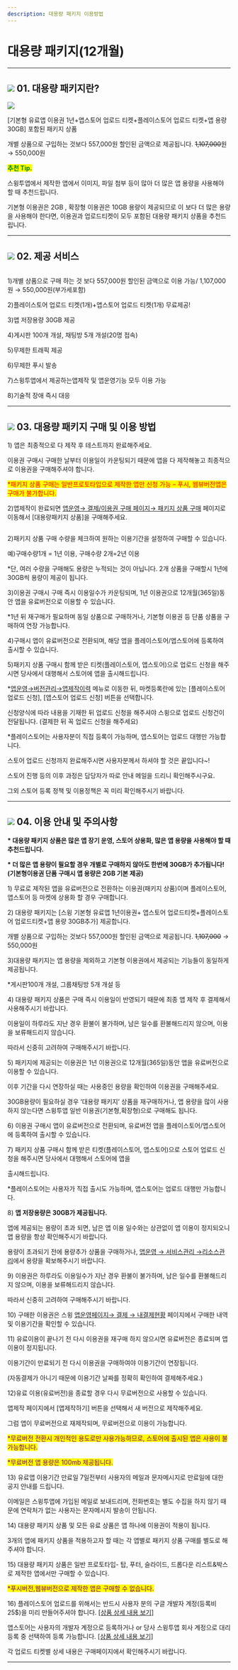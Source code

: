 ```yaml
---
description: 대용량 패키지 이용방법
---
```


# 대용량 패키지(12개월)



***

## ![](https://wp.swing2app.co.kr/wp-content/uploads/2020/04/%EB%8B%A8%EB%9D%BD1-1.png) **01. 대용량 패키지란?**&#x20;

![](https://wp.swing2app.co.kr/wp-content/uploads/2021/06/15\_%EB%8C%80%EC%9A%A9%EB%9F%89%ED%8C%A8%ED%82%A4%EC%A7%80\_2%EC%A0%9C%EA%B3%B5%EC%84%9C%EB%B9%84%EC%8A%A42-886\_1.png)

\[기본형 유료앱 이용권 1년+앱스토어 업로드 티켓+플레이스토어 업로드 티켓+앱 용량 30GB] 포함된 패키지 상품

개별 상품으로 구입하는 것보다 557,000원 할인된 금액으로 제공됩니다. ~~1,107,000~~원 → 550,000원​

<mark style="color:green;">**추천 Tip.**</mark>

스윙투앱에서 제작한 앱에서 이미지, 파일 첨부 등이 많아 더 많은 앱 용량을 사용해야 할 때 추천드립니다.

기본형 이용권은 2GB , 확장형 이용권은 10GB 용량이 제공되므로 이 보다 더 많은 용량을 사용해야 한다면, 이용권과 업로드티켓이 모두 포함된 대용량 패키지 상품을 추천드립니다.



***

## ![](https://wp.swing2app.co.kr/wp-content/uploads/2020/04/%EB%8B%A8%EB%9D%BD1-1.png) **02. 제공 서비스**

<figure><img src="../../../.gitbook/assets/제목-없음-1 (1).png" alt=""><figcaption></figcaption></figure>

1\)개별 상품으로 구매 하는 것 보다 557,000원 할인된 금액으로 이용 가능/ 1,107,000원 → 550,000원​(부가세포함)

2\)플레이스토어 업로드 티켓(1개)+앱스토어 업로드 티켓(1개) 무료제공!

3\)앱 저장용량 30GB 제공

4\)게시판 100개 개설, 채팅방 5개 개설(20명 접속)

5\)무제한 트래픽 제공

6\)무제한 푸시 발송

7\)스윙투앱에서 제공하는앱제작 및 앱운영기능 모두 이용 가능

8\)기술적 장애 즉시 대응

***

## ![](https://wp.swing2app.co.kr/wp-content/uploads/2020/04/%EB%8B%A8%EB%9D%BD1-1.png) **03. 대용량 패키지 구매 및 이용 방법**



1\) 앱은 최종적으로 다 제작 후 테스트까지 완료해주세요.

이용권 구매시 구매한 날부터 이용일이 카운팅되기 때문에 앱을 다 제작해놓고 최종적으로 이용권을 구매해주셔야 합니다.

<mark style="color:red;">\*패키지 상품 구매는 일반프로토타입으로 제작한 앱만 신청 가능 – 푸시, 웹뷰버전앱은 구매가 불가합니다.</mark>

2\)앱제작이 완료되면 [앱운영→ 결제/이용권 구매 페이지→ 패키지 상품 구매](https://www.swing2app.co.kr/view/new\_product\_list\_by\_package) 페이지로 이동해서 \[대용량패키지 상품]을 구매해주세요.​

<figure><img src="../../../.gitbook/assets/대용량구매.png" alt=""><figcaption></figcaption></figure>

2\)패키지 상품 구매 수량을 체크하여 원하는 이용기간을 설정하여 구매할 수 있습니다.

예)구매수량1개 = 1년 이용, 구매수량 2개=2년 이용

\*단, 여러 수량을 구매해도 용량은 누적되는 것이 아닙니다. 2개 상품을 구매할시 1년에 30GB씩 용량이 제공이 됩니다.

3\)이용권 구매시 구매 즉시 이용일수가 카운팅되며, 1년 이용권으로 12개월(365일)동안 앱을 유료버전으로 이용할 수 있습니다.

\*1년 뒤 재구매가 필요하며 동일 상품으로 구매하거나, 기본형 이용권 등 단품 상품을 구매하여 연장 가능합니다.

4\)구매시 앱이 유료버전으로 전환되며, 해당 앱을 플레이스토어/앱스토어에 등록하여 출시할 수 있습니다.

5\)패키지 상품 구매시 함께 받은 티켓(플레이스토어, 앱스토어)으로 업로드 신청을 해주시면 당사에서 대행해서 스토어에 앱을 출시해드립니다.

\*[앱운영→버전관리→앱제작이력](https://www.swing2app.co.kr/view/app\_work\_history) 메뉴로 이동한 뒤, 마켓등록란에 있는 \[플레이스토어 업로드 신청], \[앱스토어 업로드 신청] 버튼을 선택합니다.​

신청양식에 따라 내용을 기재한 뒤 업로드 신청을 해주셔야 스윙으로 업로드 신청건이 전달됩니다. (결제한 뒤 꼭 업로드 신청을 해주세요)

\*플레이스토어는 사용자분이 직접 등록이 가능하며, 앱스토어는 업로드 대행만 가능합니다.



스토어 업로드 신청까지 완료해주시면 사용자분께서 하셔야 할 것은 끝입니다\~!

스토어 진행 등의 이후 과정은 담당자가 따로 안내 메일을 드리니 확인해주시구요.

그외 스토어 등록 정책 및 이용정책은 꼭 미리 확인해주시기 바랍니다.

***

## ![](https://wp.swing2app.co.kr/wp-content/uploads/2020/04/%EB%8B%A8%EB%9D%BD1-1.png) **04. 이용 안내 및 주의사항**

​**\* 대용량 패키지 상품은 많은 앱 장기 운영, 스토어 상용화, 많은 앱 용량을 사용해야 할 때 추천드립니다.**

**\* 더 많은 앱 용량이 필요할 경우 개별로 구매하지 않아도 한번에 30GB가 추가됩니다!(기본형이용권 단품 구매시 앱 용량은 2GB 기본 제공)**



1\) 무료로 제작된 앱을 유료버전으로 전환하는 이용권(패키지 상품)이며 플레이스토어, 앱스토어 등 마켓에 상용화 할 경우 구매합니다.

2\) 대용량 패키지는 \[스윙 기본형 유료앱 1년이용권+ 앱스토어 업로드티켓+플레이스토어 업로드티켓+앱 용량 30GB추가] 제공합니다.

개별 상품으로 구입하는 것보다 557,000원 할인된 금액으로 제공됩니다. ~~1,107,000~~ → 550,000원

3\)대용량 패키지는 앱 용량을 제외하고 기본형 이용권에서 제공되는 기능들이 동일하게 제공됩니다.

\*게시판100개 개설, 그룹채팅방 5개 개설 등

4\) 대용량 패키지 상품은 구매 즉시 이용일이 반영되기 때문에 최종 앱 제작 후 결제해서 사용해주시기 바랍니다.

이용일이 하루라도 지난 경우 환불이 불가하며, 남은 일수를 환불해드리지 않으며, 이용을 보류해드리지 않습니다.

따라서 신중히 고려하여 구매해주시기 바랍니다.

5\) 패키지에 제공되는 이용권은 1년 이용권으로 12개월(365일)동안 앱을 유료버전으로 이용할 수 있습니다.

이후 기간을 다시 연장하실 때는 사용중인 용량을 확인하여 이용권을 구매해주세요.

30GB용량이 필요하실 경우 ‘대용량 패키지’ 상품을 재구매하거나, 앱 용량을 많이 사용하지 않는다면 스윙투앱 일반 이용권(기본형,확장형)으로 구매해도 됩니다.

6\) 이용권 구매시 앱이 유료버전으로 전환되며, 유료버전 앱을 플레이스토어/앱스토어에 등록하여 출시할 수 있습니다.

7\) 패키지 상품 구매시 함께 받은 티켓(플레이스토어, 앱스토어)으로 스토어 업로드 신청을 해주시면 당사에서 대행해서 스토어에 앱을

출시해드립니다.

\*플레이스토어는 사용자가 직접 출시도 가능하며, 앱스토어는 업로드 대행만 가능합니다.

8\) **앱 저장용량은 30GB가 제공됩니다.**

앱에 제공되는 용량이 초과 되면, 남은 앱 이용 일수와는 상관없이 앱 이용이 정지되오니 앱 용량을 항상 확인해주시기 바랍니다.

용량이 초과되기 전에 용량추가 상품을 구매하거나, [앱운영 → 서비스관리 →리소스관리](https://www.swing2app.co.kr/view/storage\_manager)에서 용량을 확보해주시기 바랍니다.

9\) 이용권은 하루라도 이용일수가 지난 경우 환불이 불가하며, 남은 일수를 환불해드리지 않으며, 이용을 보류해드리지 않습니다.

따라서 신중히 고려하여 구매해주시기 바랍니다.

10\) 구매한 이용권은 스윙 [앱운영페이지→ 결제 → 내결제현황](https://www.swing2app.co.kr/view/payment\_list) 페이지에서 구매한 내역 및 이용기간을 확인할 수 있습니다.

11\) 유료이용이 끝나기 전 다시 이용권을 재구매 하지 않으시면 유료버전은 종료되며 앱이용이 정지됩니다.

이용기간이 만료되기 전 다시 이용권을 구매하여야 이용기간이 연장됩니다.&#x20;

(자동결제가 아니기 때문에 이용기간 날짜를 정확히 확인하여 결제해주세요.)

12\)유료 이용(유료버전)을 종료할 경우 다시 무료버전으로 사용할 수 있습니다.

앱제작 페이지에서 \[앱제작하기] 버튼을 선택해서 새 버전으로 제작해주세요.

그럼 앱이 무료버전으로 재제작되며, 무료버전으로 이용이 가능합니다.

<mark style="color:purple;">\*무료버전 전환시 개인적인 용도로만 사용가능하므로, 스토어에 출시된 앱은 사용이 불가능합니다.</mark>

<mark style="color:purple;">\*무료버전 앱 용량은 100mb 제공됩니다.</mark>&#x20;

13\) 유료앱 이용기간 만료일 7일전부터 사용자의 메일과 문자메시지로 만료일에 대한 공지 안내를 드립니다.

이메일은 스윙투앱에 가입된 메일로 보내드리며, 전화번호는 별도 수집을 하지 않기 때문에 연락처가 없는 사용자는 문자메시지 발송이 안됩니다.

14\) 대용량 패키지 상품 및 모든 유료 상품은 앱 하나에 이용권이 적용이 됩니다.

3개의 앱에 패키지 상품을 적용하고자 할 때는 각 앱별로 패키지 상품 구매를 별도로 해주셔야 합니다.

15\) 대용량 패키지 상품은 일반 프로토타입- 탑, 푸터, 슬라이드, 드롭다운 리스트&박스로 제작한 앱에서만 구매할 수 있습니다.

<mark style="color:purple;">\*푸시버전,웹뷰버전으로 제작한 앱은 구매할 수 없습니다.</mark>

16\) 플레이스토어 업로드를 위해서는 반드시 사용자 분의 구글 개발자 계정(등록비 25$)을 미리 만들어주셔야 합니다. [\[상품 상세 내용 보기\]](http://www.swing2app.co.kr/view/swing\_notice\_detail?notice\_id=380\&notice\_type=paymentNotice)&#x20;

앱스토어는 사용자의 개발자 계정으로 등록하거나 or 당사 스윙투앱 회사 계정으로 대리등록 중 선택하여 등록 가능합니다. [\[상품 상세 내용 보기\]](http://www.swing2app.co.kr/view/swing\_notice\_detail?notice\_id=381\&notice\_type=paymentNotice)&#x20;

각 업로드 티켓별 상세 내용은 구매페이지에서 확인해주시기 바랍니다. &#x20;

***
